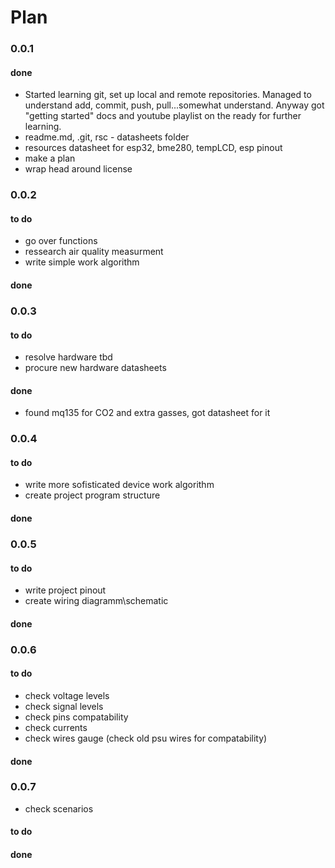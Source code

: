 # Plan 

### 0.0.1
#### done
- Started learning git, set up local and remote repositories. Managed to understand add, commit, push, pull...somewhat understand. Anyway got "getting started" docs and youtube playlist on the ready for further learning.  
- readme.md, .git, rsc - datasheets folder
- resources datasheet for esp32, bme280, tempLCD, esp pinout
- make a plan
- wrap head around license 

### 0.0.2
#### to do
- go over functions
- ressearch air quality measurment
- write simple work algorithm
#### done

### 0.0.3
#### to do
- resolve hardware tbd
- procure new hardware datasheets
#### done
- found mq135 for CO2 and extra gasses, got datasheet for it

### 0.0.4
#### to do
- write more sofisticated device work algorithm
- create project program structure
#### done

### 0.0.5
#### to do
- write project pinout
- create wiring diagramm\schematic 
#### done

### 0.0.6
#### to do
- check voltage levels
- check signal levels
- check pins compatability 
- check currents
- check wires gauge (check old psu wires for compatability)
#### done

### 0.0.7
- check scenarios
#### to do
#### done